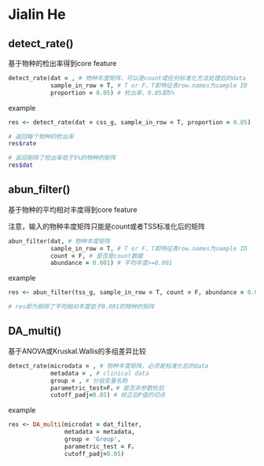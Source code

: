 # Jialin He

## detect_rate()

基于物种的检出率得到core feature

```ruby
detect_rate(dat = , # 物种丰度矩阵，可以是count或任何标准化方法处理后的data
            sample_in_row = T, # T or F，T即特征表row.names为sample ID
            proportion = 0.05) # 检出率，0.05即5%
```

example

```ruby
res <- detect_rate(dat = css_g, sample_in_row = T, proportion = 0.05)

# 返回每个物种的检出率
res$rate

# 返回剔除了检出率低于5%的物种的矩阵
res$dat

```

## abun_filter()

基于物种的平均相对丰度得到core feature

注意，输入的物种丰度矩阵只能是count或者TSS标准化后的矩阵

```ruby
abun_filter(dat, # 物种丰度矩阵
            sample_in_row = T, # T or F，T即特征表row.names为sample ID
            count = F, # 是否是count数据
            abundance = 0.001) # 平均丰度>=0.001
```

example

```ruby
res <- abun_filter(tss_g, sample_in_row = T, count = F, abundance = 0.001)

# res即为剔除了平均相对丰度低于0.001的物种的矩阵

```

## DA_multi()

基于ANOVA或Kruskal.Wallis的多组差异比较

```ruby
detect_rate(microdata = , # 物种丰度矩阵，必须是标准化后的data
            metadata = , # clinical data
            group = , # 分组变量名称
            parametric_test=F，# 是否非参数检验
            cutoff_padj=0.05) # 校正后P值的切点
```

example

```ruby
res <- DA_multi(microdat = dat_filter,
                metadata = metadata,
                group = 'Group',
                parametric_test = F，
                cutoff_padj=0.05)
```








